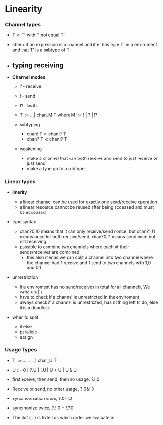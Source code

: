 # Linearity


### Channel types
- T <: T' with T not equal T'
- check if an expression is a channel and if e' has type T' in a enviroment and that T' is a subtype of T


- **typing receiving**
    - 

- **Channel modes**
    - ? - receive
    - ! - send
    - !? - both
    - T ::= ...| chan_M T where M ::= ! | ? | !?

    - subtyping
        - chan! T <: chan!? T
        - chan? T <: chan!? T
    - weakening
        - make a channel that can both receive and send to just receive or just send
        - make a type go to a subtype
    
### Linear types
- **linerity** 
    - a linear channel can be used for exactly one send/receive operation
    - a linear resource cannot be reused after being accessed and must be accessed

- type syntax
    - chan?0,!0 means that it can only receive/send nonce, but chan?1,!1 means once for both receive/send, chan?0,!1 means send once but not receiving
    - possible to combine two channels where each of their sends/receives are combined
        - this also menas we can split a channel into two channel where the channel had 1 receive and 1 send to two channels with 1,0 and 0,1

- unrestriction
    - if a enviroment has no send/receives in total for all channels, We write un(|´)
    - have to check if a channel is unrestricted in the enviroment
    - always check if a channel is unrestricted, has nothing left to do, else it is a deadlock

- when to split
    - if else
    - parallele
    - assign

### Usage Types
- T ::= ... . . . | chan_U T
- U ::= 0 | ?.U | !.U | U + U | U & U
- first eceive, then send, then no usage: ?.!.0
- Receive or send, no other usage, ?.0&!.0
- syncrhonization once, ?.0+!.0
- syncrhonize twice, ?.!.0 + !.?.0

- The dot ( . ) is to tell us which order we evaluate in
